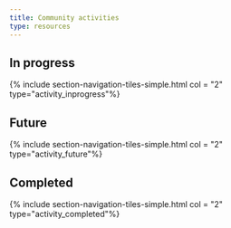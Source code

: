 ```yaml
---
title: Community activities
type: resources
---
```



## In progress

{% include section-navigation-tiles-simple.html col = "2" type="activity_inprogress"%}


## Future

{% include section-navigation-tiles-simple.html col = "2" type="activity_future"%}


## Completed

{% include section-navigation-tiles-simple.html col = "2" type="activity_completed"%}

